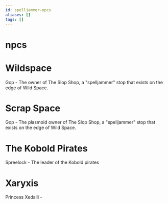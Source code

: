 ```yaml
---
id: spelljammer-npcs
aliases: []
tags: []
---
```




# npcs

# Wildspace 

Gop - The owner of The Slop Shop, a "spelljammer" stop that  exists on the edge of Wild Space.


# Scrap Space
Gop - The plasmoid owner of The Slop Shop, a "spelljammer" stop that  exists on the edge of Wild Space.

# The Kobold Pirates

Spreelock - The leader of the Kobold pirates


# Xaryxis 
Princess Xedalli - 
